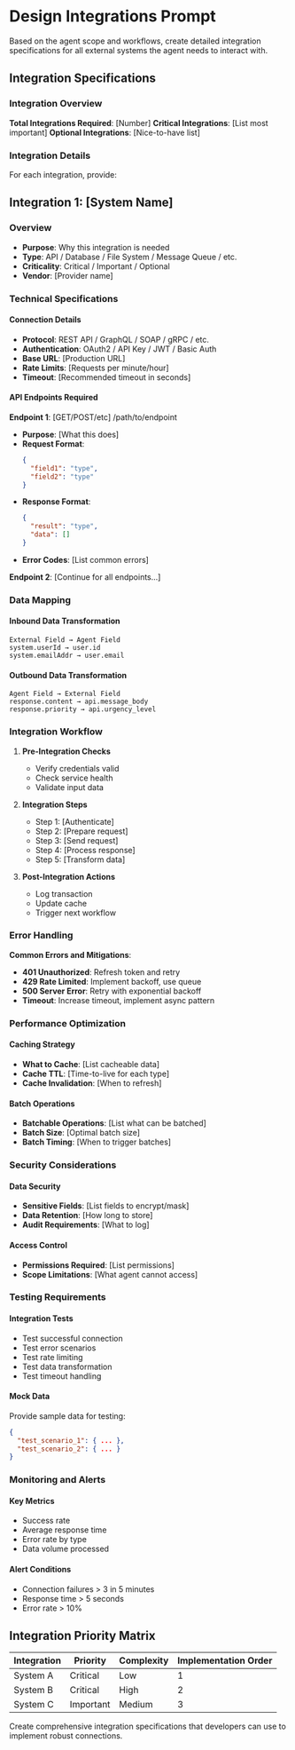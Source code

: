 # Design Integrations Prompt

Based on the agent scope and workflows, create detailed integration specifications for all external systems the agent needs to interact with.

## Integration Specifications

### Integration Overview

**Total Integrations Required**: [Number]
**Critical Integrations**: [List most important]
**Optional Integrations**: [Nice-to-have list]

### Integration Details

For each integration, provide:

## Integration 1: [System Name]

### Overview
- **Purpose**: Why this integration is needed
- **Type**: API / Database / File System / Message Queue / etc.
- **Criticality**: Critical / Important / Optional
- **Vendor**: [Provider name]

### Technical Specifications

#### Connection Details
- **Protocol**: REST API / GraphQL / SOAP / gRPC / etc.
- **Authentication**: OAuth2 / API Key / JWT / Basic Auth
- **Base URL**: [Production URL]
- **Rate Limits**: [Requests per minute/hour]
- **Timeout**: [Recommended timeout in seconds]

#### API Endpoints Required

**Endpoint 1**: [GET/POST/etc] /path/to/endpoint
- **Purpose**: [What this does]
- **Request Format**:
  ```json
  {
    "field1": "type",
    "field2": "type"
  }
  ```
- **Response Format**:
  ```json
  {
    "result": "type",
    "data": []
  }
  ```
- **Error Codes**: [List common errors]

**Endpoint 2**: [Continue for all endpoints...]

### Data Mapping

#### Inbound Data Transformation
```
External Field → Agent Field
system.userId → user.id
system.emailAddr → user.email
```

#### Outbound Data Transformation
```
Agent Field → External Field
response.content → api.message_body
response.priority → api.urgency_level
```

### Integration Workflow

1. **Pre-Integration Checks**
   - Verify credentials valid
   - Check service health
   - Validate input data

2. **Integration Steps**
   - Step 1: [Authenticate]
   - Step 2: [Prepare request]
   - Step 3: [Send request]
   - Step 4: [Process response]
   - Step 5: [Transform data]

3. **Post-Integration Actions**
   - Log transaction
   - Update cache
   - Trigger next workflow

### Error Handling

**Common Errors and Mitigations**:
- **401 Unauthorized**: Refresh token and retry
- **429 Rate Limited**: Implement backoff, use queue
- **500 Server Error**: Retry with exponential backoff
- **Timeout**: Increase timeout, implement async pattern

### Performance Optimization

#### Caching Strategy
- **What to Cache**: [List cacheable data]
- **Cache TTL**: [Time-to-live for each type]
- **Cache Invalidation**: [When to refresh]

#### Batch Operations
- **Batchable Operations**: [List what can be batched]
- **Batch Size**: [Optimal batch size]
- **Batch Timing**: [When to trigger batches]

### Security Considerations

#### Data Security
- **Sensitive Fields**: [List fields to encrypt/mask]
- **Data Retention**: [How long to store]
- **Audit Requirements**: [What to log]

#### Access Control
- **Permissions Required**: [List permissions]
- **Scope Limitations**: [What agent cannot access]

### Testing Requirements

#### Integration Tests
- Test successful connection
- Test error scenarios
- Test rate limiting
- Test data transformation
- Test timeout handling

#### Mock Data
Provide sample data for testing:
```json
{
  "test_scenario_1": { ... },
  "test_scenario_2": { ... }
}
```

### Monitoring and Alerts

#### Key Metrics
- Success rate
- Average response time
- Error rate by type
- Data volume processed

#### Alert Conditions
- Connection failures > 3 in 5 minutes
- Response time > 5 seconds
- Error rate > 10%

## Integration Priority Matrix

| Integration | Priority | Complexity | Implementation Order |
|-------------|----------|------------|---------------------|
| System A    | Critical | Low        | 1                   |
| System B    | Critical | High       | 2                   |
| System C    | Important| Medium     | 3                   |

Create comprehensive integration specifications that developers can use to implement robust connections.